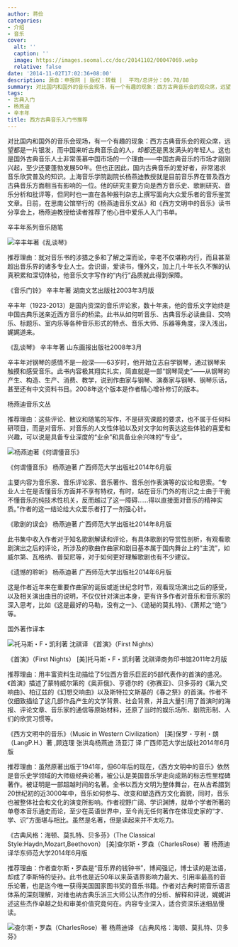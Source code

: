```yaml
---
author: 蒋俭
categories:
- 介绍
- 音乐
cover:
  alt: ''
  caption: ''
  image: https://images.soomal.cc/doc/20141102/00047069.webp
  relative: false
date: '2014-11-02T17:02:36+08:00'
description: 源自：申报网 | 版权：转载 |  平均/总评分：09.78/88
summary: 对比国内和国外的音乐会现场，有一个有趣的现象：西方古典音乐会的观众席，远望都是一片银发，而中国来听古典音乐会的人，却都还是黑发满头的年轻人。这也是国外古典音乐人士非常羡慕中国市场的一个理由――中国古典音乐的市场才刚刚兴起，至少还要蓬勃发展50年。但也正因此，国内古典音乐的爱好者，非常渴求音乐欣赏普及的知识……
tags:
- 古典入门
- 杨燕迪
- 辛丰年
title: 西方古典音乐入门书推荐
---
```


对比国内和国外的音乐会现场，有一个有趣的现象：西方古典音乐会的观众席，远望都是一片银发，而中国来听古典音乐会的人，却都还是黑发满头的年轻人。这也是国外古典音乐人士非常羡慕中国市场的一个理由――中国古典音乐的市场才刚刚兴起，至少还要蓬勃发展50年。但也正因此，国内古典音乐的爱好者，非常渴求音乐欣赏普及的知识。上海音乐学院副院长杨燕迪教授就是目前音乐界在普及西方古典音乐方面相当有影响的一位。他的研究主要方向是西方音乐史、歌剧研究、音乐分析和批评等，但同时也一直在各种报刊杂志上撰写面向大众爱乐者的音乐鉴赏文章。日前，在思南公馆举行的《杨燕迪音乐文丛》和《西方文明中的音乐》读书分享会上，杨燕迪教授给读者推荐了他心目中爱乐人入门书单。

辛丰年系列音乐随笔

![辛丰年著《乱谈琴》](https://images.soomal.cc/doc/20141102/00047067_01.webp)





推荐理由：就对音乐书的涉猎之多和了解之深而论，辛老不仅堪称内行，而且甚至超出音乐界的诸多专业人士。会识谱，爱读书，懂外文，加上几十年长久不懈的认真积累和深切体验，他音乐文字写作的“内行”品质就此得到保障。

《音乐门铃》
辛丰年著 湖南文艺出版社2003年3月版

辛丰年（1923-2013）是国内资深的音乐评论家，数十年来，他的音乐文字始终是中国古典乐迷亲近西方音乐的桥梁。此书从如何听音乐、古典音乐必读曲目、交响乐、标题乐、室内乐等各种音乐形式的特点、音乐大师、乐器等角度，深入浅出，娓娓道来。

《乱谈琴》
辛丰年著 山东画报出版社2008年3月

辛丰年对钢琴的感情不是一般深――63岁时，他开始立志自学钢琴，通过钢琴来触摸和感受音乐。此书内容极其翔实扎实，简直就是一部“钢琴简史”――从钢琴的产生、构造、生产、消费、教学，说到作曲家与钢琴、演奏家与钢琴、钢琴乐话，甚至还有中文资料书目。2008年这个版本是作者精心增补修订的版本。

杨燕迪音乐文丛

推荐理由：这些评论、散议和随笔的写作，不是研究课题的要求，也不属于任何科研项目，而是对音乐、对音乐的人文性体验以及对文字如何表达这些体验的喜爱和兴趣，可以说是具备专业深度的“业余”和具备业余兴味的“专业”。

![杨燕迪著《何谓懂音乐》](https://images.soomal.cc/doc/20141102/00047068_01.webp)





《何谓懂音乐》
杨燕迪著 广西师范大学出版社2014年6月版

主要内容为音乐家、音乐评论家、音乐著作、音乐创作表演等的议论和思索。“专业人士在是否懂音乐方面并不享有特权，有时，站在音乐门外的有识之士由于干脆不懂音乐的纯技术性机关，反而越过了这一障碍……得以直接面对音乐的精神实质。”作者的这一结论给大众爱乐者打了一剂强心针。

《歌剧的误会》
杨燕迪著 广西师范大学出版社2014年8月版

此书集中收入作者对于知名歌剧解读和评论，有具体歌剧的导赏性剖析，有观看歌剧演出之后的评论，所涉及的歌曲作曲家和剧目基本属于国内舞台上的“主流”，如威尔第、瓦格纳、普契尼等，对于如何更好理解歌剧也有不少建议。

《遗憾的聆听》
杨燕迪著 广西师范大学出版社2014年6月版

这是作者近年来在重要作曲家的诞辰或逝世纪念时节，观看现场演出之后的感受，以及相关演出曲目的说明，不仅仅针对演出本身，更有许多作者对音乐和音乐家的深入思考，比如《这是最好的马勒，没有之一》、《诡秘的莫扎特》、《萧邦之“绝”》等。

国外著作译本

![托马斯・F・凯利著 沈祺译 《首演》（First Nights）](https://images.soomal.cc/doc/20141102/00047070_01.webp)





《首演》（First Nights）
[美]托马斯・F・凯利著 沈祺译商务印书馆2011年2月版

推荐理由：用丰富资料生动描绘了5位西方音乐巨匠的5部代表作的首演的盛况。《首演》描述了蒙特威尔第的《奥菲俄》、亨德尔的《弥赛亚》、贝多芬的《第九交响曲》、柏辽兹的《幻想交响曲》以及斯特拉文斯基的《春之祭》的首演。作者不仅细致描绘了这几部作品产生的文学背景、社会背景，并且大量引用了首演时的海报、评论文章、音乐家的通信等原始材料，还原了当时的娱乐场所、剧院形制、人们的欣赏习惯等。

《西方文明中的音乐》（Music in Western Civilization）
[美]保罗・亨利・朗（LangP.H.）著 ,顾连理 张洪岛杨燕迪 汤亚汀 译 广西师范大学出版社2014年6月版

推荐理由：虽然原著出版于1941年，但60年后的现在，《西方文明中的音乐》依然是音乐史学领域的大师级经典论著，被公认是美国音乐学走向成熟的标志性里程碑著作。被证明是一部超越时间的名著。全书以西方文明为整体舞台，在从古希腊到20世纪初的近3000年中，音乐如何参与、改变和塑造西方文化面貌，同时，音乐也被整体社会和文化的演变所影响。作者视野广阔、学识渊博，就单个学者所著的单卷本音乐通史而论，至少在英语世界中，至今尚无任何著作在体现史家的“才、学、识”方面堪与相比。虽然是名著，但是读起来并不太吃力。

《古典风格：海顿、莫扎特、贝多芬》（The Classical Style:Haydn,Mozart,Beethovon）
[美]查尔斯・罗森（CharlesRose）著 杨燕迪译华东师范大学2014年6月版

推荐理由：作者查尔斯・罗森是“音乐界的钱钟书”，博闻强记，博士读的是法语，却成了李斯特的徒孙。此书也是近50年以来英语界影响力最大、引用率最高的音乐论著，也是迄今唯一获得美国国家图书奖的音乐书籍。作者对古典时期音乐语言体系的深刻理解，对维也纳古典乐派三大师公认杰作的分析、解释和评说，娓娓讲述这些杰作卓越之处和审美价值究竟何在。内容专业深入，适合资深乐迷细品慢读。

![查尔斯・罗森（CharlesRose）著 杨燕迪译 《古典风格：海顿、莫扎特、贝多芬》](https://images.soomal.cc/doc/20141102/00047069.webp)